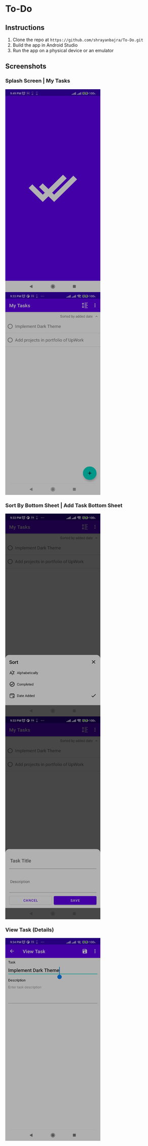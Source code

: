 # To-Do #

## Instructions ##
1. Clone the repo at `https://github.com/shrayanbajra/To-Do.git`
2. Build the app in Android Studio
3. Run the app on a physical device or an emulator

## Screenshots ##
### Splash Screen | My Tasks ###
<img src="screenshots/0_splash_screen.jpg" align="left" width="300" height="640">
<img src="screenshots/1_my_tasks.jpg" align="center" width="300" height="640">

### Sort By Bottom Sheet | Add Task Bottom Sheet ###
<img src="screenshots/2_sort_by.jpg" align="left" width="300" height="640">
<img src="screenshots/3_add_task.jpg" align="center" width="300" height="640">

### View Task (Details) ###
<img src="screenshots/4_view_task.jpg" align="left" width="300" height="640">
